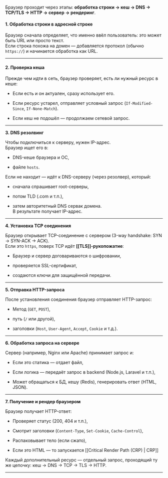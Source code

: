 Браузер проходит через этапы: **обработка строки → кеш → DNS → TCP/TLS → HTTP → сервер → рендеринг**.  


#### **1. Обработка строки в адресной строке**

Браузер сначала определяет, что именно ввёл пользователь: это может быть URL или просто текст.  
Если строка похожа на домен — добавляется протокол (обычно `https://`) и начинается обработка как URL.

---

#### **2. Проверка кеша**

Прежде чем идти в сеть, браузер проверяет, есть ли нужный ресурс в кеше:

- Если есть и он актуален, сразу использует его.
    
- Если ресурс устарел, отправляет условный запрос (`If-Modified-Since`, `If-None-Match`).
    
- Если кеш не подошёл — продолжаем сетевой запрос.
    

---

**3. DNS резолвинг**

Чтобы подключиться к серверу, нужен IP-адрес.  
Браузер ищет его в:

- DNS-кеше браузера и ОС,
    
- файле `hosts`.
    

Если не находит — идёт к DNS-серверу (через резолвер), который:

- сначала спрашивает root-серверы,
    
- потом TLD (.com и т.п.),
    
- затем авторитетный DNS сервак домена.  
    В результате получает IP-адрес.
    

---

**4. Установка TCP соединения**

Браузер открывает TCP-соединение с сервером (3-way handshake: SYN → SYN-ACK → ACK).  
Если это `https`, поверх TCP идёт **[[TLS]]-рукопожатие**:

- Браузер и сервер договариваются о шифровании,
    
- проверяется SSL-сертификат,
    
- создаются ключи для защищённой передачи.
    

---

**5. Отправка HTTP-запроса**

После установления соединения браузер отправляет HTTP-запрос:

- Метод (`GET`, `POST`),
    
- путь (`/` или другой),
    
- заголовки (`Host`, `User-Agent`, `Accept`, `Cookie` и т.д.).
    

---

**6. Обработка запроса на сервере**

Сервер (например, Nginx или Apache) принимает запрос и:

- Если это статика — отдает файл,
    
- Если логика — передаёт запрос в backend (Node.js, Laravel и т.п.),
    
- Может обращаться к БД, кешу (Redis), генерировать ответ (HTML, JSON).
    

---

**7. Получение и рендер браузером**

Браузер получает HTTP-ответ:

- Проверяет статус (200, 404 и т.п.),
    
- Смотрит заголовки (`Content-Type`, `Set-Cookie`, `Cache-Control`),
    
- Распаковывает тело (если сжато),
    
- Если это HTML — то запускается [[Critical Render Path (CRP) | CRP]]
    

Каждый дополнительный ресурс — отдельный запрос, проходящий ту же цепочку: кеш → DNS → TCP → TLS → HTTP.

---




